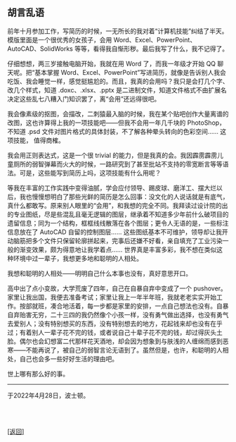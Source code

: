 ## 胡言乱语

前年十月参加工作，写简历的时候，一无所长的我对着“计算机技能”纠结了半天。模版里面是一个很优秀的女孩子，会用 Word、Excel、PowerPoint、AutoCAD、SolidWorks 等等，看得我自惭形秽。最后我写了什么，我不记得了。

仔细想想，两三岁接触电脑开始，我就在用 Word 了，而我一年级才开始 QQ 聊天呢。把“基本掌握 Word、Excel、PowerPoint”写进简历，就像是告诉别人我会吃饭、我会睡觉一样，感觉挺尴尬的。而且，我真的会用吗？我只是会打几个字、改几个样式，知道 .doxc、.xlsx、.pptx 是二进制文件，知道文件格式不由扩展名决定这些乱七八糟入门知识罢了，离“会用”还远得很吧。

我会像素级的抠图，会描改，二刺猿最入脑的时候，我在某个贴吧创作大量离谱的改图，这也许算得上我的一项技能吧——但我不会用一年几千块的 PhotoShop，不知道 .psd 文件对图片格式的具体封装，不了解各种晕头转向的色彩空间…… 这项技能， 值得商榷。

我会用正则表达式，这是一个很 trivial 的能力，但是我真的会。我因霹雳霹雳儿童厕所的弱智弹幕而火大的时候，一路研究到了甚至批站不支持的零宽断言等等语法。可是，这些能写到简历上吗，这项技能有什么用呢？

等我在丰富的工作实践中变得油腻，学会应付领导、踢皮球、磨洋工、摆大烂以后，我也慢慢想明白了那些光鲜的简历是怎么回事：没文化的人说话就是有底气，真什么都敢写。原来别人眼里的“会用”，和我想的完全不同。我拜读过设计院的出的专业图纸，尽是些混乱且毫无逻辑的图层，继承着不知道多少年前什么破项目的遗留信息；同为一个结构，框框线线散落在各个图层；更令人无语的是，一些标注信息放在了 AutoCAD 自留的控制图层…… 这些图纸基本不可维护，领导却让我开动脑筋把多个文件只保留轮廓拼起来，完事后还嫌不好看，亲自填充了工业污染一般的渐变效果，颇为得意地让我学着点…… 世界真是丰富多彩，我不想在类似这种环境中过一辈子，我想更多地和聪明的人相处。

我想和聪明的人相处——明明自己什么本事也没有，真好意思开口。

高中出了点小变故，大学荒废了四年，自己在自暴自弃中变成了一个 pushover。家里让我出国，我便去准备考试；家里让我上一年半年班，我就老老实实开始工作。按部就班，凑合地活着，每一步都是家里的安排，一点自己想法也没有。自暴自弃贻害无穷，二十三四的我仍然像个小孩一样，没有勇气做出选择，也没有勇气去爱别人；没有特别想买的东西，没有特别想去的地方，花起钱来却也没有在乎过；有着别人一辈子花不完的钱，或者说自己十辈子花不完的钱，却过得灰头土脸。偶尔也会幻想富二代那样花天酒地，却会因为想象到与肤浅的人缠绵而感到恶寒——不能再说了，被自己的弱智言论无语到了。虽然但是，也许，和聪明的人相处，自己也会多一些好好生活的理由吧。

世上哪有那么好的事。

------

于2022年4月28日，波士顿。

<br>

<br>

[[返回]](../../../../sites/小作文们/碎碎念.md)
